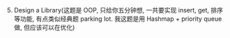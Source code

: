 5. Design a Library(这题是 OOP, 只给你五分钟想, 一共要实现 insert, get, 排序等功能, 有点类似经典题 parking lot. 我这题是用 Hashmap + priority queue 做, 但应该可以在优化)
